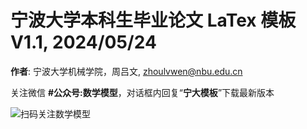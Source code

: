 # 宁波大学本科生毕业论文 LaTex 模板 V1.1, 2024/05/24

**作者**: 宁波大学机械学院，周吕文, zhoulvwen@nbu.edu.cn

关注微信 **#公众号:数学模型**，对话框内回复“**宁大模板**”下载最新版本

![扫码关注数学模型](https://avatars3.githubusercontent.com/u/56642120?s=200&v=4)